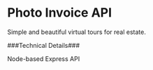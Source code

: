 # Photo Invoice API

Simple and beautiful virtual tours for real estate.

###Technical Details###

Node-based Express API
